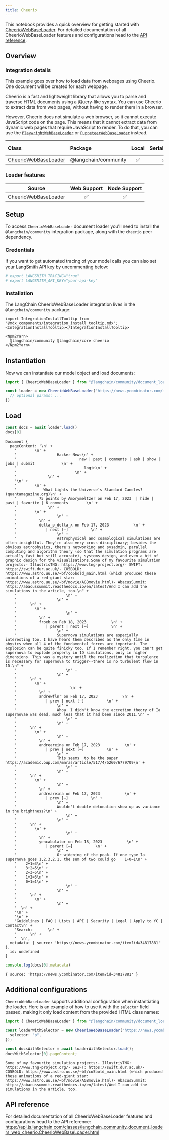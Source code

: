 ```yaml
---
title: Cheerio
---
```



This notebook provides a quick overview for getting started with [CheerioWebBaseLoader](/oss/integrations/document_loaders/). For detailed documentation of all CheerioWebBaseLoader features and configurations head to the [API reference](https://api.js.langchain.com/classes/langchain_community_document_loaders_web_cheerio.CheerioWebBaseLoader.html).

## Overview
### Integration details

This example goes over how to load data from webpages using Cheerio. One document will be created for each webpage.

Cheerio is a fast and lightweight library that allows you to parse and traverse HTML documents using a jQuery-like syntax. You can use Cheerio to extract data from web pages, without having to render them in a browser.

However, Cheerio does not simulate a web browser, so it cannot execute JavaScript code on the page. This means that it cannot extract data from dynamic web pages that require JavaScript to render. To do that, you can use the [`PlaywrightWebBaseLoader`](/oss/integrations/document_loaders/web_loaders/web_playwright) or [`PuppeteerWebBaseLoader`](/oss/integrations/document_loaders/web_loaders/web_puppeteer) instead.

| Class | Package | Local | Serializable | PY support|
| :--- | :--- | :---: | :---: |  :---: |
| [CheerioWebBaseLoader](https://api.js.langchain.com/classes/langchain_community_document_loaders_web_cheerio.CheerioWebBaseLoader.html) | @langchain/community | ✅ | ✅ | ❌ | 
### Loader features
| Source | Web Support | Node Support
| :---: | :---: | :---: | 
| CheerioWebBaseLoader | ✅ | ✅ | 

## Setup

To access `CheerioWebBaseLoader` document loader you'll need to install the `@langchain/community` integration package, along with the `cheerio` peer dependency.

### Credentials

If you want to get automated tracing of your model calls you can also set your [LangSmith](https://docs.smith.langchain.com/) API key by uncommenting below:

```bash
# export LANGSMITH_TRACING="true"
# export LANGSMITH_API_KEY="your-api-key"
```

### Installation

The LangChain CheerioWebBaseLoader integration lives in the `@langchain/community` package:

```{=mdx}
import IntegrationInstallTooltip from "@mdx_components/integration_install_tooltip.mdx";
<IntegrationInstallTooltip></IntegrationInstallTooltip>

<Npm2Yarn>
  @langchain/community @langchain/core cheerio
</Npm2Yarn>

```
## Instantiation

Now we can instantiate our model object and load documents:


```typescript
import { CheerioWebBaseLoader } from "@langchain/community/document_loaders/web/cheerio"

const loader = new CheerioWebBaseLoader("https://news.ycombinator.com/item?id=34817881", {
  // optional params: ...
})
```
## Load


```typescript
const docs = await loader.load()
docs[0]
```
```output
Document {
  pageContent: '\n' +
    '        \n' +
    '                  Hacker News\n' +
    '                            new | past | comments | ask | show | jobs | submit            \n' +
    '                              login\n' +
    '                          \n' +
    '              \n' +
    '\n' +
    '        \n' +
    '            What Lights the Universe’s Standard Candles? (quantamagazine.org)\n' +
    '          75 points by Amorymeltzer on Feb 17, 2023  | hide | past | favorite | 6 comments        \n' +
    '              \n' +
    '        \n' +
    '                  \n' +
    '          \n' +
    '          delta_p_delta_x on Feb 17, 2023           \n' +
    '             | next [–]          \n' +
    '                  \n' +
    "                  Astrophysical and cosmological simulations are often insightful. They're also very cross-disciplinary; besides the obvious astrophysics, there's networking and sysadmin, parallel computing and algorithm theory (so that the simulation programs are actually fast but still accurate), systems design, and even a bit of graphic design for the visualisations.Some of my favourite simulation projects:- IllustrisTNG: https://www.tng-project.org/- SWIFT: https://swift.dur.ac.uk/- CO5BOLD: https://www.astro.uu.se/~bf/co5bold_main.html (which produced these animations of a red-giant star: https://www.astro.uu.se/~bf/movie/AGBmovie.html)- AbacusSummit: https://abacussummit.readthedocs.io/en/latest/And I can add the simulations in the article, too.\n" +
    '                      \n' +
    '                  \n' +
    '      \n' +
    '        \n' +
    '                      \n' +
    '          \n' +
    '          froeb on Feb 18, 2023           \n' +
    '             | parent | next [–]          \n' +
    '                  \n' +
    "                  Supernova simulations are especially interesting too. I have heard them described as the only time in physics when all 4 of the fundamental forces are important. The explosion can be quite finicky too. If I remember right, you can't get supernova to explode properly in 1D simulations, only in higher dimensions. This was a mystery until the realization that turbulence is necessary for supernova to trigger--there is no turbulent flow in 1D.\n" +
    '                      \n' +
    '                  \n' +
    '      \n' +
    '        \n' +
    '                        \n' +
    '          \n' +
    '          andrewflnr on Feb 17, 2023           \n' +
    '             | prev | next [–]          \n' +
    '                  \n' +
    "                  Whoa. I didn't know the accretion theory of Ia supernovae was dead, much less that it had been since 2011.\n" +
    '                      \n' +
    '                  \n' +
    '      \n' +
    '        \n' +
    '                  \n' +
    '          \n' +
    '          andreareina on Feb 17, 2023           \n' +
    '             | prev | next [–]          \n' +
    '                  \n' +
    '                  This seems  to be the paper https://academic.oup.com/mnras/article/517/4/5260/6779709\n' +
    '                      \n' +
    '                  \n' +
    '      \n' +
    '        \n' +
    '                  \n' +
    '          \n' +
    '          andreareina on Feb 17, 2023           \n' +
    '             | prev [–]          \n' +
    '                  \n' +
    "                  Wouldn't double detonation show up as variance in the brightness?\n" +
    '                      \n' +
    '                  \n' +
    '      \n' +
    '        \n' +
    '                      \n' +
    '          \n' +
    '          yencabulator on Feb 18, 2023           \n' +
    '             | parent [–]          \n' +
    '                  \n' +
    '                  Or widening of the peak. If one type Ia supernova goes 1,2,3,2,1, the sum of two could go    1+0=1\n' +
    '    2+1=3\n' +
    '    3+2=5\n' +
    '    2+3=5\n' +
    '    1+2=3\n' +
    '    0+1=1\n' +
    '                      \n' +
    '                  \n' +
    '      \n' +
    '        \n' +
    '                  \n' +
    '  \n' +
    '\n' +
    '\n' +
    'Guidelines | FAQ | Lists | API | Security | Legal | Apply to YC | Contact\n' +
    'Search:       \n' +
    '      \n' +
    '  \n',
  metadata: { source: 'https://news.ycombinator.com/item?id=34817881' },
  id: undefined
}
```

```typescript
console.log(docs[0].metadata)
```
```output
{ source: 'https://news.ycombinator.com/item?id=34817881' }
```
## Additional configurations

`CheerioWebBaseLoader` supports additional configuration when instantiating the loader. Here is an example of how to use it with the `selector` field passed, making it only load content from the provided HTML class names:


```typescript
import { CheerioWebBaseLoader } from "@langchain/community/document_loaders/web/cheerio"

const loaderWithSelector = new CheerioWebBaseLoader("https://news.ycombinator.com/item?id=34817881", {
  selector: "p",
});

const docsWithSelector = await loaderWithSelector.load();
docsWithSelector[0].pageContent;
```
```output
Some of my favourite simulation projects:- IllustrisTNG: https://www.tng-project.org/- SWIFT: https://swift.dur.ac.uk/- CO5BOLD: https://www.astro.uu.se/~bf/co5bold_main.html (which produced these animations of a red-giant star: https://www.astro.uu.se/~bf/movie/AGBmovie.html)- AbacusSummit: https://abacussummit.readthedocs.io/en/latest/And I can add the simulations in the article, too.
```
## API reference

For detailed documentation of all CheerioWebBaseLoader features and configurations head to the API reference: https://api.js.langchain.com/classes/langchain_community_document_loaders_web_cheerio.CheerioWebBaseLoader.html
